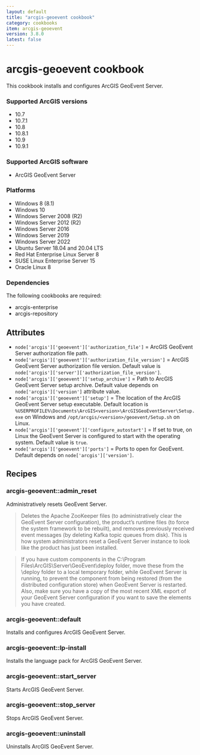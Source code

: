 ```yaml
---
layout: default
title: "arcgis-geoevent cookbook"
category: cookbooks
item: arcgis-geoevent
version: 3.8.0
latest: false
---
```


# arcgis-geoevent cookbook

This cookbook installs and configures ArcGIS GeoEvent Server.

### Supported ArcGIS versions

* 10.7
* 10.7.1
* 10.8
* 10.8.1
* 10.9
* 10.9.1

### Supported ArcGIS software

* ArcGIS GeoEvent Server

### Platforms

* Windows 8 (8.1)
* Windows 10
* Windows Server 2008 (R2)
* Windows Server 2012 (R2)
* Windows Server 2016
* Windows Server 2019
* Windows Server 2022
* Ubuntu Server 18.04 and 20.04 LTS
* Red Hat Enterprise Linux Server 8
* SUSE Linux Enterprise Server 15
* Oracle Linux 8

### Dependencies

The following cookbooks are required:

* arcgis-enterprise
* arcgis-repository

Attributes
----------

* `node['arcgis']['geoevent']['authorization_file']` = ArcGIS GeoEvent Server authorization file path. 
* `node['arcgis']['geoevent']['authorization_file_version']` = ArcGIS GeoEvent Server authorization file version. Default value is `node['arcgis']['server']['authorization_file_version']`.
* `node['arcgis']['geoevent']['setup_archive']` = Path to ArcGIS GeoEvent Server setup archive. Default value depends on `node['arcgis']['version']` attribute value.
* `node['arcgis']['geoevent']['setup']` = The location of the ArcGIS GeoEvent Server setup executable. Default location is `%USERPROFILE%\Documents\ArcGIS<version>\ArcGISGeoEventServer\Setup.exe` on Windows and `/opt/arcgis/<version>/geoevent/Setup.sh` on Linux.
* `node['arcgis']['geoevent']['configure_autostart']` = If set to true, on Linux the GeoEvent Server is configured to start with the operating system.  Default value is `true`.
* `node['arcgis']['geoevent']['ports']` = Ports to open for GeoEvent. Default depends on `node['arcgis']['version']`.


Recipes
-------

### arcgis-geoevent::admin_reset

Administratively resets GeoEvent Server.

> Deletes the Apache ZooKeeper files (to administratively clear the GeoEvent Server configuration), the product’s runtime files (to force the system framework to be rebuilt), and removes previously received event messages (by deleting Kafka topic queues from disk). This is how system administrators reset a GeoEvent Server instance to look like the product has just been installed.

> If you have custom components in the C:\Program Files\ArcGIS\Server\GeoEvent\deploy folder, move these from the \deploy folder to a local temporary folder, while GeoEvent Server is running, to prevent the component from being restored (from the distributed configuration store) when GeoEvent Server is restarted. Also, make sure you have a copy of the most recent XML export of your GeoEvent Server configuration if you want to save the elements you have created.

### arcgis-geoevent::default

Installs and configures ArcGIS GeoEvent Server.

### arcgis-geoevent::lp-install

Installs the language pack for ArcGIS GeoEvent Server.

### arcgis-geoevent::start_server

Starts ArcGIS GeoEvent Server.

### arcgis-geoevent::stop_server

Stops ArcGIS GeoEvent Server.

### arcgis-geoevent::uninstall

Uninstalls ArcGIS GeoEvent Server.
